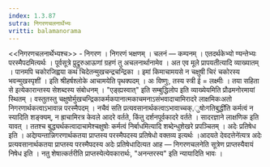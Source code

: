 ```yaml
---
index: 1.3.87
sutra: निगरणचलनार्थेभ्यः
vritti: balamanorama
---
```


<<निगरणचलनार्थेभ्यश्च>> - निगरण । निगरणं भक्षणम् । चलनं —  कम्पनम् । एतदर्थकेभ्यो ण्यन्तेभ्यः परस्मैपदमित्यर्थः । पूर्वसूत्रे प्रुद्रुरुआऊणां ग्रहणं तु अचलनार्थानामेव । अत एव मूले प्रापयतीत्यादि व्याख्यातम् । पानमपि चकोरजिह्वया कथं चिदेतन्मुखचन्द्रचन्द्रिका । इमां किमाचामयसे न चक्षुषी चिरं चकोरस्य भवन्मुखस्पृशी॑ । इति श्रीहर्षश्लोके आचामयेति पृथक्पदम् । अः विष्णुः, तस्य स्त्री ई = लक्ष्मीः । तया सहिता से इत्येकारान्तस्य सेशब्दस्य संबोधनम् । "एङ्ह्यस्वात्" इति सम्बुद्धिलोप इति व्याख्येयमिति प्रौढमनोरमायां स्थितम् । वस्तुतस्तु चक्षुषोर्मुखचन्द्रिकाकर्मकपानात्मकाचमनाऽसंभवादाचामिरादरे लाक्षमिकःअतो निगरणार्थकत्वाऽभावान्न परस्मैपदम् । नचैवं सति प्रत्यवसानार्थकत्वाऽभावाच्चक्,ुषोःगतिबुद्धी॑ति कर्मत्वं न स्यादिति शङ्क्यम्, न ह्राचामिरत्र केवले आदरे वर्तते, किंतु दर्शनपूर्वकादरे वर्तते । सादरज्ञाने लाक्षणिक इति यावत् । ततश्च बुद्ध्यर्थकत्वादाचामेश्चक्षुषोः कर्मत्वं निर्बाधमित्यादि शब्देन्धुशेखरे प्रपञ्चितम् । अदेः प्रतिषेध इति । अदेण्र्यन्तान्निगरणार्थकतया प्राप्तस्य परस्मैपदस्य प्रतिषेधो वक्तव्य इत्यर्थः ।आदयते देवदत्तेने॑त्यत्र अदेः प्रत्यवसानार्थकतया प्राप्तस्य परस्मैपदस्य अदेः प्रतिषेधादित्यत आह —  निगरणचलनेति सूत्रेण प्राप्तस्यैवायं निषेध इति । नतु शेषात्कर्तरीति प्राप्तस्येत्येवकारार्थः, "अनन्तरस्य" इति न्यायादिति भावः । 